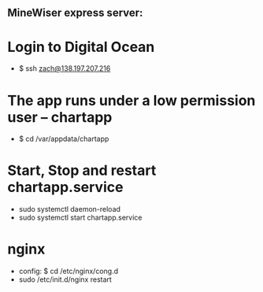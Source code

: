 ## MineWiser express server:

# Login to Digital Ocean
- $ ssh zach@138.197.207.216

# The app runs under a low permission user – chartapp
- $ cd /var/appdata/chartapp

# Start, Stop and restart chartapp.service
- sudo systemctl daemon-reload 
- sudo systemctl start chartapp.service

# nginx
- config: $ cd /etc/nginx/cong.d
- sudo /etc/init.d/nginx restart